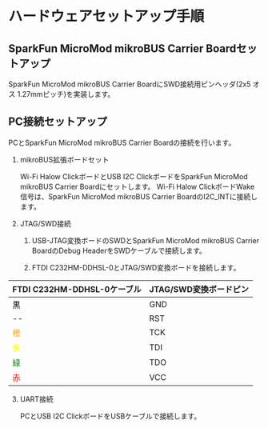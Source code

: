 # ハードウェアセットアップ手順

## SparkFun MicroMod mikroBUS Carrier Boardセットアップ

SparkFun MicroMod mikroBUS Carrier BoardにSWD接続用ピンヘッダ(2x5 オス 1.27mmピッチ)を実装します。

## PC接続セットアップ

PCとSparkFun MicroMod mikroBUS Carrier Boardの接続を行います。

1. mikroBUS拡張ボードセット

   Wi-Fi Halow ClickボードとUSB I2C ClickボードをSparkFun MicroMod mikroBUS Carrier Boardにセットします。
   Wi-Fi Halow ClickボードWake信号は、SparkFun MicroMod mikroBUS Carrier BoardのI2C_INTに接続します。

2. JTAG/SWD接続

   1. USB-JTAG変換ボードのSWDとSparkFun MicroMod mikroBUS Carrier BoardのDebug HeaderをSWDケーブルで接続します。

   2. FTDI C232HM-DDHSL-0とJTAG/SWD変換ボードを接続します。


| FTDI C232HM-DDHSL-0ケーブル    | JTAG/SWD変換ボードピン |
| ------------------------------ | ---------------------- |
| <font color="black">黒</font>  | GND                    |
| --                             | RST                    |
| <font color="orange">橙</font> | TCK                    |
| <font color="yellow">黄</font> | TDI                    |
| <font color="green">緑</font>  | TDO                    |
| <font color="red">赤</font>    | VCC                    |

3. UART接続

   PCとUSB I2C ClickボードをUSBケーブルで接続します。